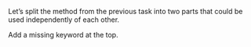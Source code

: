 
Let’s split the method from the previous task into two parts that could be used independently of each other.

<div class="hint">Add a missing keyword at the top.</div> 